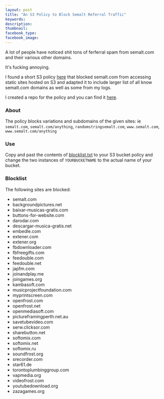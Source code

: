 ```yaml
---
layout: post
title: "An S3 Policy to Block Semalt Referral Traffic"
keywords:
description:
thumbnail:
facebook_type:
facebook_image:
---
```


A lot of people have noticed shit tons of ferferral spam from semalt.com and their various other domains.

It's fucking annoying.

I found a short S3 policy [here](http://admium.tumblr.com/) that blocked semalt.com from accessing static sites hosted on S3 and adapted it to include larger list of all know semalt.com domains as well as some from my logs.

I created a repo for the policy and you can find it [here](https://github.com/chrisanthropic/S3-semalt-blocklist-policy).

### About
The policy blocks variations and subdomains of the given sites: ie `semalt.com`, `semalt.com/anything`, `randomstringsemalt.com`, `www.semalt.com`, `www.semalt.com/anything`

### Use
Copy and past the contents of [blocklist.txt](https://raw.githubusercontent.com/chrisanthropic/S3-semalt-blocklist-policy/master/Policy.txt) to your S3 bucket policy and change the two instances of `YOURBUCKETNAME` to the actual name of your bucket.

### Blocklist
The following sites are blocked:

  * semalt.com
  * backgroundpictures.net
  * baixar-musicas-gratis.com
  * buttons-for-website.com
  * darodar.com
  * descargar-musica-gratis.net
  * embedle.com
  * extener.com
  * extener.org
  * fbdownloader.com
  * fbfreegifts.com
  * feedouble.com
  * feedouble.net
  * japfm.com
  * joinandplay.me
  * joingames.org
  * kambasoft.com
  * musicprojectfoundation.com
  * myprintscreen.com
  * openfrost.com
  * openfrost.net
  * openmediasoft.com
  * pictureframingperth.net.au
  * savetubevideo.com
  * serw.clicksor.com
  * sharebutton.net
  * softomix.com
  * softomix.net
  * softomix.ru
  * soundfrost.org
  * srecorder.com
  * star61.de
  * torontoplumbinggroup.com
  * vapmedia.org
  * videofrost.com
  * youtubedownload.org
  * zazagames.org
